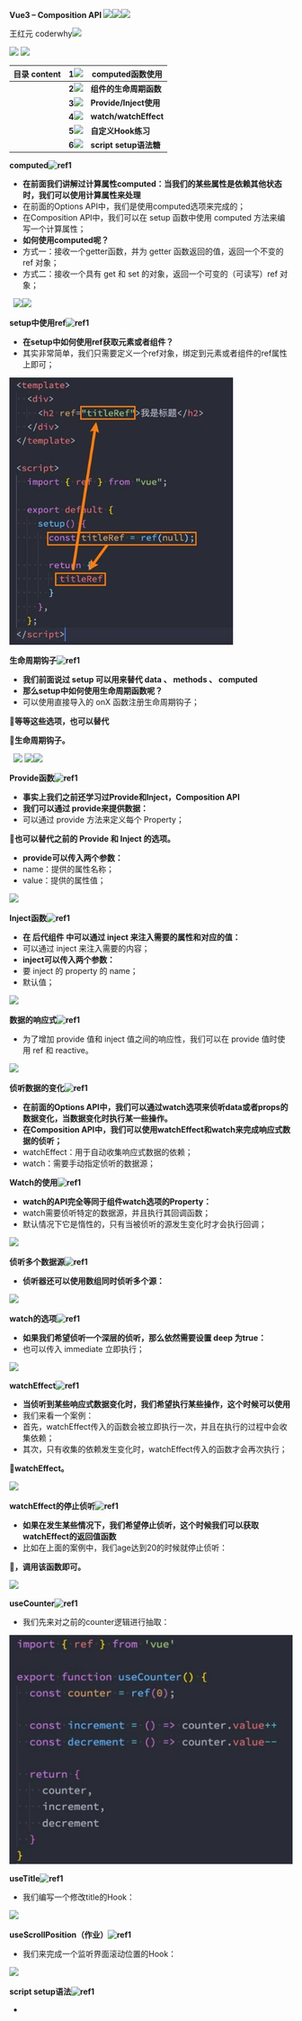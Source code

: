 ﻿**Vue3 – Composition API ![](./image/Aspose.Words.94dcc159-35e2-49a5-9892-4e6f4363402d.001.png)![](./image/Aspose.Words.94dcc159-35e2-49a5-9892-4e6f4363402d.002.png)![](./image/Aspose.Words.94dcc159-35e2-49a5-9892-4e6f4363402d.003.png)**

王红元 coderwhy![](./image/Aspose.Words.94dcc159-35e2-49a5-9892-4e6f4363402d.004.png)

![](./image/Aspose.Words.94dcc159-35e2-49a5-9892-4e6f4363402d.005.png) ![](./image/Aspose.Words.94dcc159-35e2-49a5-9892-4e6f4363402d.006.png)

|**目录 content**|**1![](./image/Aspose.Words.94dcc159-35e2-49a5-9892-4e6f4363402d.007.png)**|**computed函数使用**|
| :- | - | - |
||**2![](./image/Aspose.Words.94dcc159-35e2-49a5-9892-4e6f4363402d.008.png)**|**组件的生命周期函数**|
||**3![](./image/Aspose.Words.94dcc159-35e2-49a5-9892-4e6f4363402d.009.png)**|**Provide/Inject使用**|
||**4![](./image/Aspose.Words.94dcc159-35e2-49a5-9892-4e6f4363402d.010.png)**|**watch/watchEffect**|
||**5![](./image/Aspose.Words.94dcc159-35e2-49a5-9892-4e6f4363402d.011.png)**|**自定义Hook练习**|
||**6![](./image/Aspose.Words.94dcc159-35e2-49a5-9892-4e6f4363402d.012.png)**|**script setup语法糖**|

**computed![ref1]**

- **在前面我们讲解过计算属性computed：当我们的某些属性是依赖其他状态时，我们可以使用计算属性来处理**
- 在前面的Options API中，我们是使用computed选项来完成的；
- 在Composition API中，我们可以在 setup 函数中使用 computed 方法来编写一个计算属性；
- **如何使用computed呢？**
- 方式一：接收一个getter函数，并为 getter 函数返回的值，返回一个不变的 ref 对象；
- 方式二：接收一个具有 get 和 set 的对象，返回一个可变的（可读写）ref  对象；

` `![](./image/Aspose.Words.94dcc159-35e2-49a5-9892-4e6f4363402d.014.png)![](./image/Aspose.Words.94dcc159-35e2-49a5-9892-4e6f4363402d.015.png)

**setup中使用ref![ref1]**

- **在setup中如何使用ref获取元素或者组件？**
- 其实非常简单，我们只需要定义一个ref对象，绑定到元素或者组件的ref属性上即可；

![](./image/Aspose.Words.94dcc159-35e2-49a5-9892-4e6f4363402d.016.jpeg)

**生命周期钩子![ref1]**

- **我们前面说过 setup 可以用来替代 data 、 methods 、 computed**  
- **那么setup中如何使用生命周期函数呢？**
- 可以使用直接导入的 onX 函数注册生命周期钩子；

**等等这些选项，也可以替代**

**生命周期钩子。**

` `![](./image/Aspose.Words.94dcc159-35e2-49a5-9892-4e6f4363402d.017.png) ![](./image/Aspose.Words.94dcc159-35e2-49a5-9892-4e6f4363402d.018.png)![](./image/Aspose.Words.94dcc159-35e2-49a5-9892-4e6f4363402d.019.png)

**Provide函数![ref1]**

- **事实上我们之前还学习过Provide和Inject，Composition API**
- **我们可以通过 provide来提供数据：**
- 可以通过 provide 方法来定义每个 Property；

**也可以替代之前的 Provide 和 Inject 的选项。**

- **provide可以传入两个参数：**
- name：提供的属性名称；
- value：提供的属性值；

![](./image/Aspose.Words.94dcc159-35e2-49a5-9892-4e6f4363402d.020.png)

**Inject函数![ref1]**

- **在 后代组件 中可以通过 inject 来注入需要的属性和对应的值：**
- 可以通过 inject 来注入需要的内容；
- **inject可以传入两个参数：**
- 要 inject 的 property 的 name；
- 默认值；

![](./image/Aspose.Words.94dcc159-35e2-49a5-9892-4e6f4363402d.021.png)

**数据的响应式![ref1]**

- 为了增加 provide 值和 inject 值之间的响应性，我们可以在 provide 值时使用 ref 和 reactive。

![](./image/Aspose.Words.94dcc159-35e2-49a5-9892-4e6f4363402d.022.png)

**侦听数据的变化![ref1]**

- **在前面的Options API中，我们可以通过watch选项来侦听data或者props的数据变化，当数据变化时执行某一些操作。**
- **在Composition API中，我们可以使用watchEffect和watch来完成响应式数据的侦听；**
- watchEffect：用于自动收集响应式数据的依赖；
- watch：需要手动指定侦听的数据源；

**Watch的使用![ref1]**

- **watch的API完全等同于组件watch选项的Property：**
- watch需要侦听特定的数据源，并且执行其回调函数；
- 默认情况下它是惰性的，只有当被侦听的源发生变化时才会执行回调；

![](./image/Aspose.Words.94dcc159-35e2-49a5-9892-4e6f4363402d.023.png)

**侦听多个数据源![ref1]**

- **侦听器还可以使用数组同时侦听多个源：**

![](./image/Aspose.Words.94dcc159-35e2-49a5-9892-4e6f4363402d.024.png)

**watch的选项![ref1]**

- **如果我们希望侦听一个深层的侦听，那么依然需要设置 deep 为true：**
- 也可以传入 immediate 立即执行；

![](./image/Aspose.Words.94dcc159-35e2-49a5-9892-4e6f4363402d.025.png)

**watchEffect![ref1]**

- **当侦听到某些响应式数据变化时，我们希望执行某些操作，这个时候可以使用**
- 我们来看一个案例：
- 首先，watchEffect传入的函数会被立即执行一次，并且在执行的过程中会收集依赖；
- 其次，只有收集的依赖发生变化时，watchEffect传入的函数才会再次执行；

**watchEffect。**

![](./image/Aspose.Words.94dcc159-35e2-49a5-9892-4e6f4363402d.026.png)

**watchEffect的停止侦听![ref1]**

- **如果在发生某些情况下，我们希望停止侦听，这个时候我们可以获取watchEffect的返回值函数**
- 比如在上面的案例中，我们age达到20的时候就停止侦听：

**，调用该函数即可。**

![](./image/Aspose.Words.94dcc159-35e2-49a5-9892-4e6f4363402d.027.png)

**useCounter![ref1]**

- 我们先来对之前的counter逻辑进行抽取：

![](./image/Aspose.Words.94dcc159-35e2-49a5-9892-4e6f4363402d.028.jpeg)

**useTitle![ref1]**

- 我们编写一个修改title的Hook：

![](./image/Aspose.Words.94dcc159-35e2-49a5-9892-4e6f4363402d.029.png)

**useScrollPosition（作业）![ref1]**

- 我们来完成一个监听界面滚动位置的Hook：

![](./image/Aspose.Words.94dcc159-35e2-49a5-9892-4e6f4363402d.030.png)

**script setup语法![ref1]**

- **<script setup> 是在单文件组件 (SFC) 中使用组合式 API 的编译时语法糖，**
- 更少的样板内容，更简洁的代码；
- 能够使用纯 Typescript 声明 prop 和抛出事件；
- 更好的运行时性能 ；
- 更好的 IDE 类型推断性能 ；
- **使用这个语法，需要将 setup attribute 添加到 <script> 代码块上：**

![](./image/Aspose.Words.94dcc159-35e2-49a5-9892-4e6f4363402d.031.png)

- 里面的代码会被编译成组件 setup() 函数的内容：
- 这意味着与普通的 <script> 只在组件被首次引入的时候执行一次不同；
- <script setup> 中的代码会在每次组件实例被创建的时候执行。

**当同时使用 SFC 与组合式**

**API 时则推荐该语法。**

**顶层的绑定会被暴露给模板![ref1]**

- **当使用 <script setup> 的时候，任何在 <script setup> 声明的顶层的绑定 (包括变量，函数声明，以及 import 引入的内容) 都能在模板中直接使用：**

![](./image/Aspose.Words.94dcc159-35e2-49a5-9892-4e6f4363402d.032.png)

- **响应式数据需要通过ref、reactive来创建。**

**导入的组件直接使用![ref1]**

- **<script setup> 范围里的值也能被直接作为自定义组件的标签名使用：**

![](./image/Aspose.Words.94dcc159-35e2-49a5-9892-4e6f4363402d.033.png)

**defineProps() 和 defineEmits()![ref1]**

- **为了在声明 props 和 emits 选项时获得完整的类型推断支持，我们可以使用 defineProps 和 defineEmits API，它们将自动 地在 <script setup> 中可用：**

![](./image/Aspose.Words.94dcc159-35e2-49a5-9892-4e6f4363402d.034.jpeg) ![](./image/Aspose.Words.94dcc159-35e2-49a5-9892-4e6f4363402d.035.png)

**defineExpose()![ref1]**

- **使用 <script setup> 的组件是默认关闭的：**
- 通过模板 ref 或者 $parent 链获取到的组件的公开实例，不会暴露任何在 <script setup> 中声明的绑定；
- **通过 defineExpose 编译器宏来显式指定在 <script setup> 组件中要暴露出去的 property：**

![](./image/Aspose.Words.94dcc159-35e2-49a5-9892-4e6f4363402d.036.png) ![](./image/Aspose.Words.94dcc159-35e2-49a5-9892-4e6f4363402d.037.png)

**案例实战练习![ref1]**

![](./image/Aspose.Words.94dcc159-35e2-49a5-9892-4e6f4363402d.038.jpeg)

[ref1]: ./image/Aspose.Words.94dcc159-35e2-49a5-9892-4e6f4363402d.013.png

